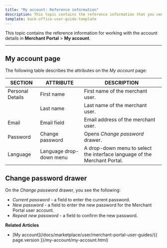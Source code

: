 ```yaml
---
title: "My account: Reference information"
description: This topic contains the reference information that you need to know when working in the My account area of the Merchant Portal.
template: back-office-user-guide-template
---
```


This topic contains the reference information for working with the account details in **Merchant Portal** > **My account**.

------

## My account page

The following table describes the attributes on the *My account* page:

| SECTION          | ATTRIBUTE        | DESCRIPTION        |
| ---------------- | ---------------- | ---------------------- |
| Personal Details | First name              | First name of the merchant user.                              |
|                  | Last name               | Last name of the merchant user.                               |
| Email            | Email field             | Email address of the merchant user.                          |
| Password         | Change password         | Opens *Change password* drawer.                               |
| Language         | Language drop-down menu | A drop-down menu to select the interface language of the Merchant Portal. |

## Change password drawer

On the *Change password* drawer, you see the following:

- *Current password* - a field to enter the current password.
- *New password* - a field to enter the new password for the Merchant Portal user account.
- *Repeat new password* - a field to confirm the new password.



**Related Articles**

- [My account](/docs/marketplace/user/merchant-portal-user-guides/{{ page.version }}/my-account/my-account.html)

